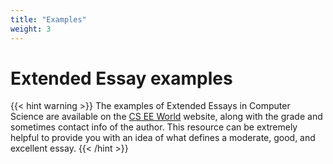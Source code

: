 ```yaml
---
title: "Examples"
weight: 3
---
```


# Extended Essay examples
{{< hint warning >}}
The examples of Extended Essays in Computer Science are available on the [CS EE World](https://cseeworld.wixsite.com/home) website, along with the grade and sometimes contact info of the author. This resource can be extremely helpful to provide you with an idea of what defines a moderate, good, and excellent essay.
{{< /hint >}}

